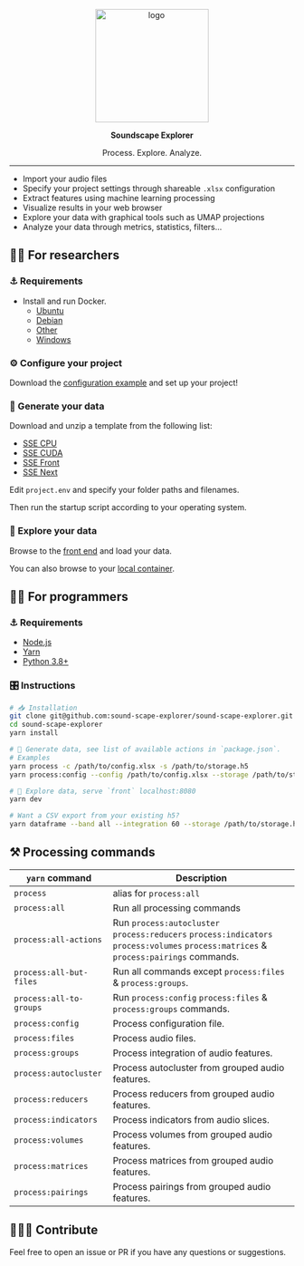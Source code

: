 <p align="center">
  <img alt="logo" width="200px" src="https://i.imgur.com/ZFnumtY.png">
</p>

<p align="center">
  <strong>Soundscape Explorer</strong>
</p>

<p align="center">
  Process. Explore. Analyze.
</p>

---

- Import your audio files
- Specify your project settings through shareable `.xlsx` configuration
- Extract features using machine learning processing
- Visualize results in your web browser
- Explore your data with graphical tools such as UMAP projections
- Analyze your data through metrics, statistics, filters...

## 👨‍🏫 For researchers

### ⚓ Requirements

- Install and run Docker.
  - [Ubuntu](https://docs.docker.com/engine/install/ubuntu/)
  - [Debian](https://docs.docker.com/engine/install/debian/)
  - [Other](https://docs.docker.com/engine/install/)
  - [Windows](https://www.docker.com/products/docker-desktop)

### ⚙️ Configure your project

Download
the [configuration example](https://github.com/sound-scape-explorer/sound-scape-explorer/raw/main/examples/common/config.xlsx)
and set up your project!

### 💽 Generate your data

Download and unzip a template from the following list:

- [SSE CPU](https://github.com/sound-scape-explorer/sound-scape-explorer/releases/latest/download/sse-cpu-docker.zip)
- [SSE CUDA](https://github.com/sound-scape-explorer/sound-scape-explorer/releases/latest/download/sse-cuda-docker.zip)
- [SSE Front](https://github.com/sound-scape-explorer/sound-scape-explorer/releases/latest/download/sse-front-docker.zip)
- [SSE Next](https://github.com/sound-scape-explorer/sound-scape-explorer/releases/latest/download/sse-next-docker.zip)

Edit `project.env` and specify your folder paths and filenames.

Then run the startup script according to your operating system.

### 🚀 Explore your data

Browse to the [front end](https://sound-scape-explorer.github.io/sound-scape-explorer/) and load your data.

You can also browse to your [local container](http://localhost:8080).

## 👨‍💻 For programmers

### ⚓ Requirements

- [Node.js](https://nodejs.org/en/)
- [Yarn](https://yarnpkg.com/getting-started/install)
- [Python 3.8+](https://www.python.org/downloads/)

### 🎛️ Instructions

```bash
# 📥 Installation
git clone git@github.com:sound-scape-explorer/sound-scape-explorer.git
cd sound-scape-explorer
yarn install

# 💽 Generate data, see list of available actions in `package.json`.
# Examples
yarn process -c /path/to/config.xlsx -s /path/to/storage.h5
yarn process:config --config /path/to/config.xlsx --storage /path/to/storage.h5

# 🚀 Explore data, serve `front` localhost:8080
yarn dev

# Want a CSV export from your existing h5?
yarn dataframe --band all --integration 60 --storage /path/to/storage.h5 --csv /path/to/csv
```

## ⚒️ Processing commands

| `yarn` command          | Description                                                                                                                           |
|-------------------------|---------------------------------------------------------------------------------------------------------------------------------------|
| `process`               | alias for `process:all`                                                                                                               |
| `process:all`           | Run all processing commands                                                                                                           |
| `process:all-actions`   | Run `process:autocluster` `process:reducers` `process:indicators` `process:volumes` `process:matrices` & `process:pairings` commands. |
| `process:all-but-files` | Run all commands except `process:files` & `process:groups`.                                                                           |
| `process:all-to-groups` | Run `process:config` `process:files` & `process:groups` commands.                                                                     |
| `process:config`        | Process configuration file.                                                                                                           |
| `process:files`         | Process audio files.                                                                                                                  |
| `process:groups`        | Process integration of audio features.                                                                                                |
| `process:autocluster`   | Process autocluster from grouped audio features.                                                                                      |
| `process:reducers`      | Process reducers from grouped audio features.                                                                                         |
| `process:indicators`    | Process indicators from audio slices.                                                                                                 |
| `process:volumes`       | Process volumes from grouped audio features.                                                                                          |
| `process:matrices`      | Process matrices from grouped audio features.                                                                                         |
| `process:pairings`      | Process pairings from grouped audio features.                                                                                         |

## 🧑‍🤝‍🧑 Contribute

Feel free to open an issue or PR if you have any questions or suggestions.
